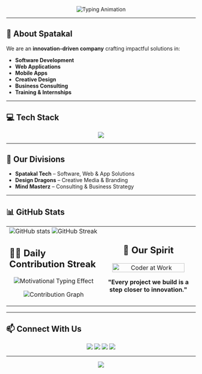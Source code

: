 <!-- Typing Effect -->
<p align="center">
  <img src="https://readme-typing-svg.herokuapp.com?font=Fira+Code&size=26&duration=3000&pause=1000&color=E67E22&center=true&vCenter=true&width=900&lines=🚀+Empowering+Ideas%2C+Building+Futures;💻+Software+%7C+🌐+Web+%7C+📱+Apps+%7C+🎨+Design;Spatakal+%3A+Code.+Create.+Conquer." alt="Typing Animation">
</p>

---

## 🏢 About Spatakal
We are an **innovation-driven company** crafting impactful solutions in:
- **Software Development**
- **Web Applications**
- **Mobile Apps**
- **Creative Design**
- **Business Consulting**
- **Training & Internships**

---

## 💻 Tech Stack
<p align="center">
  <img src="https://skillicons.dev/icons?i=html,css,javascript,react,reactnative,nodejs,express,mongodb,firebase,python,figma,photoshop" />
</p>

---

## 🌟 Our Divisions
- **Spatakal Tech** – Software, Web & App Solutions
- **Design Dragons** – Creative Media & Branding
- **Mind Masterz** – Consulting & Business Strategy

---

## 📊 GitHub Stats
<table>
<tr>
<td width="50%" align="left">

<img src="https://github-readme-stats.vercel.app/api?username=spatakal&show_icons=true&theme=tokyonight" alt="GitHub stats" />

<img src="https://github-readme-streak-stats.herokuapp.com/?user=spatakal&theme=tokyonight" alt="GitHub Streak" />

## 🚀🔥 Daily Contribution Streak

<p align="center">
  <img src="https://readme-typing-svg.herokuapp.com?font=Fira+Code&size=30&duration=3000&pause=500&color=00F5FF&center=true&vCenter=true&width=600&lines=Consistency+is+the+Key!;Every+day+counts+💻;Keep+the+streak+alive!+🔥" alt="Motivational Typing Effect" />
</p>

<p align="center">
  <img src="https://github-readme-activity-graph.vercel.app/graph?username=Spatakal&theme=github-compact&bg_color=0d0d0d&color=FF10F0&line=00F5FF&point=FFD700&area=true&area_color=ff10f020&hide_border=true" alt="Contribution Graph" />
</p>


<td width="50%" align="center">

## 🚀 Our Spirit  
<img src="https://media.giphy.com/media/L1R1tvI9svkIWwpVYr/giphy.gif" alt="Coder at Work" width="90%">  

**"Every project we build is a step closer to innovation."**  

</td>
</tr>
</table>



---

## 📫 Connect With Us
<p align="center">
  <a href="https://spatakal.com"><img src="https://img.shields.io/badge/🌐%20Website-2C3E50?style=for-the-badge" /></a>
  <a href="mailto:contact@spatakal.com"><img src="https://img.shields.io/badge/✉️%20Email-E67E22?style=for-the-badge" /></a>
  <a href="#"><img src="https://img.shields.io/badge/LinkedIn-0077B5?style=for-the-badge&logo=linkedin" /></a>
  <a href="#"><img src="https://img.shields.io/badge/YouTube-FF0000?style=for-the-badge&logo=youtube" /></a>
</p>

---

<p align="center">
  <img src="https://capsule-render.vercel.app/api?type=waving&color=2C3E50&height=100&section=footer" />
</p>

